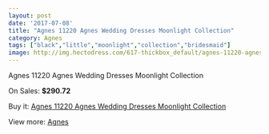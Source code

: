 ```yaml
---
layout: post
date: '2017-07-08'
title: "Agnes 11220 Agnes Wedding Dresses Moonlight Collection"
category: Agnes
tags: ["black","little","moonlight","collection","bridesmaid"]
image: http://img.hectodress.com/617-thickbox_default/agnes-11220-agnes-wedding-dresses-moonlight-collection.jpg
---
```

Agnes 11220 Agnes Wedding Dresses Moonlight Collection

On Sales: **$290.72**
<a href="https://www.hectodress.com/agnes/412-agnes-11220-agnes-wedding-dresses-moonlight-collection.html"><amp-img layout="responsive" width="600" height="600" src="//img.hectodress.com/617-thickbox_default/agnes-11220-agnes-wedding-dresses-moonlight-collection.jpg" alt="Agnes 11220 Agnes Wedding Dresses Moonlight Collection 0" /></a>

Buy it: [Agnes 11220 Agnes Wedding Dresses Moonlight Collection](https://www.hectodress.com/agnes/412-agnes-11220-agnes-wedding-dresses-moonlight-collection.html "Agnes 11220 Agnes Wedding Dresses Moonlight Collection")

View more: [Agnes](https://www.hectodress.com/6-agnes "Agnes")